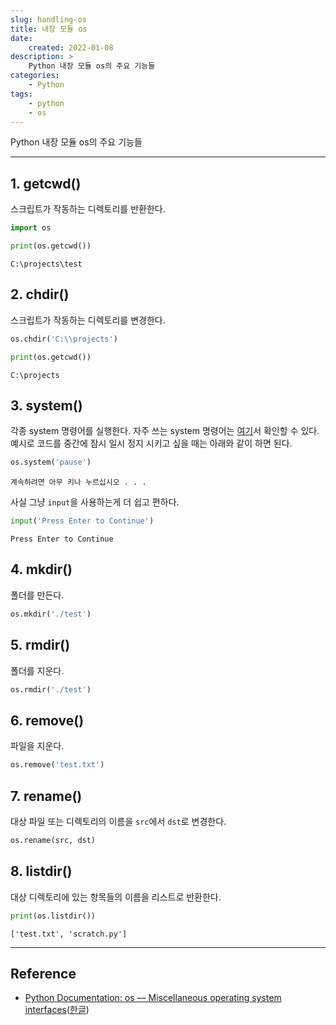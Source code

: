 ```yaml
---
slug: handling-os
title: 내장 모듈 os
date:
    created: 2022-01-08
description: >
    Python 내장 모듈 os의 주요 기능들
categories:
    - Python
tags:
    - python
    - os
---
```


Python 내장 모듈 os의 주요 기능들  

<!-- more -->

---

## 1. getcwd()

스크립트가 작동하는 디렉토리를 반환한다.  

```python
import os

print(os.getcwd())
```
```
C:\projects\test
```

## 2. chdir()

스크립트가 작동하는 디렉토리를 변경한다.  

```python
os.chdir('C:\\projects')

print(os.getcwd())
```
```
C:\projects
```

## 3. system()

각종 system 명령어를 실행한다. 자주 쓰는 system 명령어는 [여기](./2022-01-13-manual_cmd.md)서 확인할 수 있다.  
예시로 코드를 중간에 잠시 일시 정지 시키고 싶을 때는 아래와 같이 하면 된다.  

```python
os.system('pause')
```
```
계속하려면 아무 키나 누르십시오 . . .
```

사실 그냥 `input`을 사용하는게 더 쉽고 편하다.  

```python
input('Press Enter to Continue')
```
```
Press Enter to Continue
```

## 4. mkdir()

폴더를 만든다.  

```python
os.mkdir('./test')
```

## 5. rmdir()

폴더를 지운다.  

```python
os.rmdir('./test')
```

## 6. remove()

파일을 지운다.

```python
os.remove('test.txt')
```

## 7. rename()

대상 파일 또는 디렉토리의 이름을 `src`에서 `dst`로 변경한다.  

```python
os.rename(src, dst)
```

## 8. listdir()

대상 디렉토리에 있는 항목들의 이름을 리스트로 반환한다.  

```python
print(os.listdir())
```
```
['test.txt', 'scratch.py']
```

---
## Reference
- [Python Documentation: os — Miscellaneous operating system interfaces](https://docs.python.org/3/library/os.html)([한글](https://docs.python.org/ko/3/library/os.html))